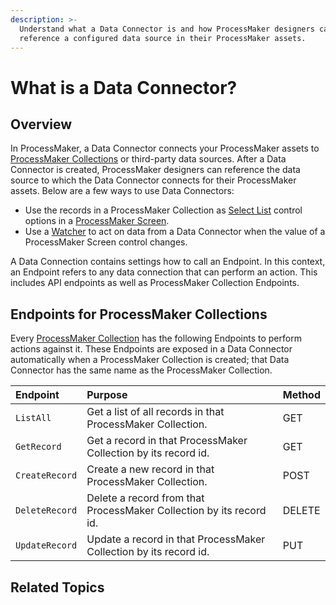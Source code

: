 ```yaml
---
description: >-
  Understand what a Data Connector is and how ProcessMaker designers can
  reference a configured data source in their ProcessMaker assets.
---
```


# What is a Data Connector?

## Overview

In ProcessMaker, a Data Connector connects your ProcessMaker assets to [ProcessMaker Collections](../../collections/what-is-a-collection.md) or third-party data sources. After a Data Connector is created, ProcessMaker designers can reference the data source to which the Data Connector connects for their ProcessMaker assets. Below are a few ways to use Data Connectors:

* Use the records in a ProcessMaker Collection as [Select List](../design-forms/screens-builder/control-descriptions/select-list-control-settings.md) control options in a [ProcessMaker Screen](../design-forms/what-is-a-form.md).
* Use a [Watcher](../design-forms/screens-builder/manage-watchers/what-is-a-watcher.md) to act on data from a Data Connector when the value of a ProcessMaker Screen control changes.

A Data Connection contains settings how to call an Endpoint. In this context, an Endpoint refers to any data connection that can perform an action. This includes API endpoints as well as ProcessMaker Collection Endpoints.

## Endpoints for ProcessMaker Collections

Every [ProcessMaker Collection](../../collections/what-is-a-collection.md) has the following Endpoints to perform actions against it. These Endpoints are exposed in a Data Connector automatically when a ProcessMaker Collection is created; that Data Connector has the same name as the ProcessMaker Collection.

| Endpoint | Purpose | Method |
| :--- | :--- | :--- |
| `ListAll` | Get a list of all records in that ProcessMaker Collection. | GET |
| `GetRecord` | Get a record in that ProcessMaker Collection by its record id. | GET |
| `CreateRecord` | Create a new record in that ProcessMaker Collection. | POST |
| `DeleteRecord` | Delete a record from that ProcessMaker Collection by its record id. | DELETE |
| `UpdateRecord` | Update a record in that ProcessMaker Collection by its record id. | PUT |

## Related Topics



